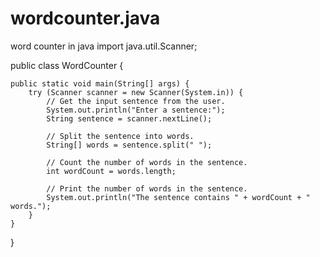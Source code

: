 # wordcounter.java
word counter in java
import java.util.Scanner;

public class WordCounter {

    public static void main(String[] args) {
        try (Scanner scanner = new Scanner(System.in)) {
            // Get the input sentence from the user.
            System.out.println("Enter a sentence:");
            String sentence = scanner.nextLine();

            // Split the sentence into words.
            String[] words = sentence.split(" ");

            // Count the number of words in the sentence.
            int wordCount = words.length;

            // Print the number of words in the sentence.
            System.out.println("The sentence contains " + wordCount + " words.");
        }
    }
}
